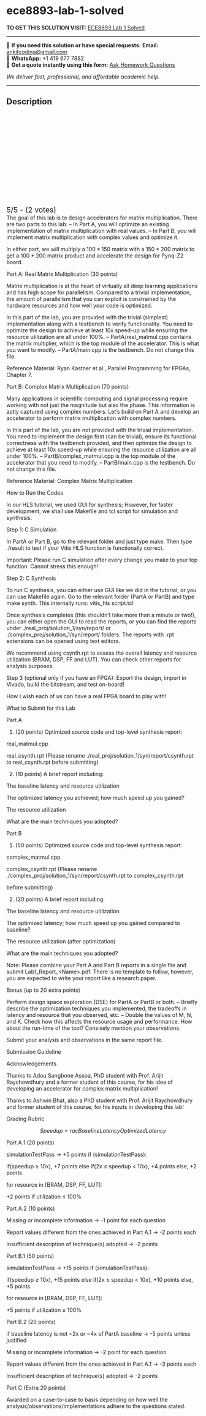 # ece8893-lab-1-solved
**TO GET THIS SOLUTION VISIT:** [ECE8893 Lab 1 Solved](https://www.ankitcodinghub.com/product/ece8893-lab-1-instructions-solved-2/)


---

📩 **If you need this solution or have special requests:** **Email:** ankitcoding@gmail.com  
📱 **WhatsApp:** +1 419 877 7882  
📄 **Get a quote instantly using this form:** [Ask Homework Questions](https://www.ankitcodinghub.com/services/ask-homework-questions/)

*We deliver fast, professional, and affordable academic help.*

---

<h2>Description</h2>



<div class="kk-star-ratings kksr-auto kksr-align-center kksr-valign-top" data-payload="{&quot;align&quot;:&quot;center&quot;,&quot;id&quot;:&quot;113775&quot;,&quot;slug&quot;:&quot;default&quot;,&quot;valign&quot;:&quot;top&quot;,&quot;ignore&quot;:&quot;&quot;,&quot;reference&quot;:&quot;auto&quot;,&quot;class&quot;:&quot;&quot;,&quot;count&quot;:&quot;2&quot;,&quot;legendonly&quot;:&quot;&quot;,&quot;readonly&quot;:&quot;&quot;,&quot;score&quot;:&quot;5&quot;,&quot;starsonly&quot;:&quot;&quot;,&quot;best&quot;:&quot;5&quot;,&quot;gap&quot;:&quot;4&quot;,&quot;greet&quot;:&quot;Rate this product&quot;,&quot;legend&quot;:&quot;5\/5 - (2 votes)&quot;,&quot;size&quot;:&quot;24&quot;,&quot;title&quot;:&quot;ECE8893  Lab 1 Solved&quot;,&quot;width&quot;:&quot;138&quot;,&quot;_legend&quot;:&quot;{score}\/{best} - ({count} {votes})&quot;,&quot;font_factor&quot;:&quot;1.25&quot;}">

<div class="kksr-stars">

<div class="kksr-stars-inactive">
            <div class="kksr-star" data-star="1" style="padding-right: 4px">


<div class="kksr-icon" style="width: 24px; height: 24px;"></div>
        </div>
            <div class="kksr-star" data-star="2" style="padding-right: 4px">


<div class="kksr-icon" style="width: 24px; height: 24px;"></div>
        </div>
            <div class="kksr-star" data-star="3" style="padding-right: 4px">


<div class="kksr-icon" style="width: 24px; height: 24px;"></div>
        </div>
            <div class="kksr-star" data-star="4" style="padding-right: 4px">


<div class="kksr-icon" style="width: 24px; height: 24px;"></div>
        </div>
            <div class="kksr-star" data-star="5" style="padding-right: 4px">


<div class="kksr-icon" style="width: 24px; height: 24px;"></div>
        </div>
    </div>

<div class="kksr-stars-active" style="width: 138px;">
            <div class="kksr-star" style="padding-right: 4px">


<div class="kksr-icon" style="width: 24px; height: 24px;"></div>
        </div>
            <div class="kksr-star" style="padding-right: 4px">


<div class="kksr-icon" style="width: 24px; height: 24px;"></div>
        </div>
            <div class="kksr-star" style="padding-right: 4px">


<div class="kksr-icon" style="width: 24px; height: 24px;"></div>
        </div>
            <div class="kksr-star" style="padding-right: 4px">


<div class="kksr-icon" style="width: 24px; height: 24px;"></div>
        </div>
            <div class="kksr-star" style="padding-right: 4px">


<div class="kksr-icon" style="width: 24px; height: 24px;"></div>
        </div>
    </div>
</div>


<div class="kksr-legend" style="font-size: 19.2px;">
            5/5 - (2 votes)    </div>
    </div>
The goal of this lab is to design accelerators for matrix multiplication. There are two parts to this lab: – In Part A, you will optimize an existing implementation of matrix multiplication with real values. – In Part B, you will implement matrix multiplication with complex values and optimize it.

In either part, we will multiply a $100*150$ matrix with a $150*200$ matrix to get a $100*200$ matrix product and accelerate the design for Pynq-Z2 board.

Part A: Real Matrix Multiplication (30 points)

Matrix multiplication is at the heart of virtually all deep learning applications and has high scope for parallelism. Compared to a trivial implementation, the amount of parallelism that you can exploit is constrained by the hardware resources and how well your code is optimized.

In this part of the lab, you are provided with the trivial (simplest) implementation along with a testbench to verify functionality. You need to optimize the design to achieve at least 10x speed-up while ensuring the resource utilization are all under 100%. – PartA/real_matmul.cpp contains the matrix multiplier, which is the top module of the accelerator. This is what you want to modify. – PartA/main.cpp is the testbench. Do not change this file.

Reference Material: Ryan Kastner et al., Parallel Programming for FPGAs, Chapter 7.

Part B: Complex Matrix Multiplication (70 points)

Many applications in scientific computing and signal processing require working with not just the magnitude but also the phase. This information is aptly captured using complex numbers. Let’s build on Part A and develop an accelerator to perform matrix multiplication with complex numbers.

In this part of the lab, you are not provided with the trivial implementation. You need to implement the design first (can be trivial), ensure its functional correctness with the testbench provided, and then optimize the design to achieve at least 10x speed-up while ensuring the resource utilization are all under 100%. – PartB/complex_matmul.cpp is the top module of the accelerator that you need to modify. – PartB/main.cpp is the testbench. Do not change this file.

Reference Material: Complex Matrix Multiplication

How to Run the Codes

In our HLS tutorial, we used GUI for synthesis; However, for faster development, we shall use Makefile and tcl script for simulation and synthesis.

Step 1: C Simulation

In PartA or Part B, go to the relevant folder and just type make. Then type ./result to test if your Vitis HLS function is functionally correct.

Important: Please run C simulation after every change you make to your top function. Cannot stress this enough!

Step 2: C Synthesis

To run C synthesis, you can either use GUI like we did in the tutorial, or you can use Makefile again. Go to the relevant folder (PartA or PartB) and type make synth. This internally runs: vitis_hls script.tcl

Once synthesis completes (this shouldn’t take more than a minute or two!), you can either open the GUI to read the reports, or you can find the reports under ./real_proj/solution_1/syn/report/ or ./complex_proj/solution_1/syn/report/ folders. The reports with .rpt extensions can be opened using text editors.

We recommend using csynth.rpt to assess the overall latency and resource utilization (BRAM, DSP, FF and LUT). You can check other reports for analysis purposes.

Step 3 (optional only if you have an FPGA): Export the design, import in Vivado, build the bitstream, and test on-board!

How I wish each of us can have a real FPGA board to play with!

What to Submit for this Lab

Part A

1. (20 points) Optimized source code and top-level synthesis report:

real_matmul.cpp

real_csynth.rpt (Please rename ./real_proj/solution_1/syn/report/csynth.rpt to real_csynth.rpt before submitting)

2. (10 points) A brief report including:

The baseline latency and resource utilization

The optimized latency you achieved; how much speed up you gained?

The resource utilization

What are the main techniques you adopted?

Part B

1. (50 points) Optimized source code and top-level synthesis report:

complex_matmul.cpp

complex_csynth.rpt (Please rename ./complex_proj/solution_1/syn/report/csynth.rpt to complex_csynth.rpt

before submitting)

2. (20 points) A brief report including:

The baseline latency and resource utilization

The optimized latency; how much speed up you gained compared to baseline?

The resource utilization (after optimization)

What are the main techniques you adopted?

Note: Please combine your Part A and Part B reports in a single file and submit Lab1_Report_&lt;Name&gt;.pdf. There is no template to follow, however, you are expected to write your report like a research paper.

Bonus (up to 20 extra points)

Perform design space exploration (DSE) for PartA or PartB or both. – Briefly describe the optimization techniques you implemented, the tradeoffs in latency and resource that you observed, etc. – Double the values of M, N, and K. Check how this affects the resource usage and performance. How about the run-time of the tool? Consisely mention your observations.

Submit your analysis and observations in the same report file.

Submission Guideline

Acknowledgements

Thanks to Adou Sangbone Assoa, PhD student with Prof. Arijit Raychowdhury and a former student of this course, for his idea of developing an accelerator for complex matrix multiplication!

Thanks to Ashwin Bhat, also a PhD student with Prof. Arijit Raychowdhury and former student of this course, for his inputs in developing this lab!

Grading Rubric

$$ Speedup = rac{Baseline Latency}{Optimized Latency} $$

Part A.1 (20 points)

simulationTestPass → +5 points if (simulationTestPass):

if(speedup ≥ 10x), +7 points else if(2x ≤ speedup &lt; 10x), +4 points else, +2 points

for resource in [BRAM, DSP, FF, LUT]:

+2 points if utilization ≤ 100%

Part A.2 (10 points)

Missing or incomplete information → -1 point for each question

Report values different from the ones achieved in Part A.1 → -2 points each

Insufficient description of technique(s) adopted → -2 points

Part B.1 (50 points)

simulationTestPass → +15 points if (simulationTestPass):

if(speedup ≥ 10x), +15 points else if(2x ≤ speedup &lt; 10x), +10 points else, +5 points

for resource in [BRAM, DSP, FF, LUT]:

+5 points if utilization ≤ 100%

Part B.2 (20 points)

if baseline latency is not ~2x or ~4x of PartA baseline → -5 points unless justified

Missing or incomplete information → -2 point for each question

Report values different from the ones achieved in Part A.1 → -3 points each

Insufficient description of technique(s) adopted → -2 points

Part C (Extra 20 points)

Awarded on a case-to-case to basis depending on how well the analysis/observations/implementations adhere to the questions stated.
